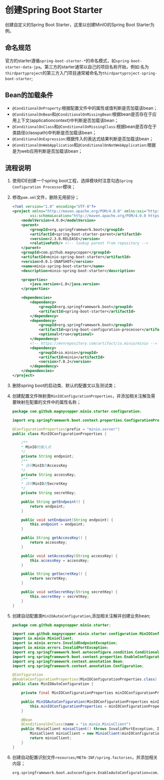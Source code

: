 # 创建Spring Boot Starter

创建自定义的Spring Boot Starter，这里以创建MinIO的Spring Boot Starter为例。

## 命名规范

官方的starter遵循`spring-boot-starter-*`的命名模式，如`spring-boot-starter-data-jpa`。第三方的starter通常以自己的项目名称开始，例如:名为`thirdpartyproject`的第三方入门项目通常被命名为`thirdpartyproject-spring-boot-starter`;

## Bean的加载条件

- `@ConditionalOnProperty`:根据配置文件中的属性或值判断是否加载该bean；
- `@ConditionalOnBean`和`@ConditionalOnMissingBean`:根据bean是否存在于应用上下文(applicationcontext)中判断是否加载该bean；
- `@ConditionalOnClass`和`@ConditionalOnMissingClass`:根据bean是否存在于类路径(classpath)中判断是否加载该bean；
- `@ConditionalOnExpression`:根据传入的表达式结果判断是否加载该bean；
- `@ConditionalOnWebApplication`和`@ConditionalOnNotWebApplication`:根据是为web应用判断是否加载该bean；


## 流程说明

1. 使用IDE创建一个spring boot工程，选择模块时注意勾选`Spring Configuration Processor`模块；
2. 修改`pom.xml`文件，删除无用部分；

    ```xml
    <?xml version="1.0" encoding="UTF-8"?>
    <project xmlns="http://maven.apache.org/POM/4.0.0" xmlns:xsi="http://www.w3.org/2001/XMLSchema-instance"
            xsi:schemaLocation="http://maven.apache.org/POM/4.0.0 https://maven.apache.org/xsd/maven-4.0.0.xsd">
        <modelVersion>4.0.0</modelVersion>
        <parent>
            <groupId>org.springframework.boot</groupId>
            <artifactId>spring-boot-starter-parent</artifactId>
            <version>2.3.0.RELEASE</version>
            <relativePath/> <!-- lookup parent from repository -->
        </parent>
        <groupId>com.github.magnycopper</groupId>
        <artifactId>minio-spring-boot-starter</artifactId>
        <version>0.0.1-SNAPSHOT</version>
        <name>minio-spring-boot-starter</name>
        <description>minio-spring-boot-starter</description>

        <properties>
            <java.version>1.8</java.version>
        </properties>

        <dependencies>
            <dependency>
                <groupId>org.springframework.boot</groupId>
                <artifactId>spring-boot-starter</artifactId>
            </dependency>
            <dependency>
                <groupId>org.springframework.boot</groupId>
                <artifactId>spring-boot-configuration-processor</artifactId>
                <optional>true</optional>
            </dependency>
            <!-- https://mvnrepository.com/artifact/io.minio/minio -->
            <dependency>
                <groupId>io.minio</groupId>
                <artifactId>minio</artifactId>
                <version>7.0.2</version>
            </dependency>
        </dependencies>
    </project>
    ```
3. 删除spring boot的启动类、默认的配置文以及测试类；
4. 创建配置文件映射类`MinIOConfigurationProperties`，并添加相关注解及需要映射在配置的文件中的属性名称；

    ```java
    package com.github.magnycopper.minio.starter.configuration;

    import org.springframework.boot.context.properties.ConfigurationProperties;

    @ConfigurationProperties(prefix = "minio.server")
    public class MinIOConfigurationProperties {

        /**
        * MinIO的接入点
        */
        private String endpoint;
        /**
        * 访问MinIO的AccessKey
        */
        private String accessKey;
        /**
        * 访问MinIO的SecretKey
        */
        private String secretKey;

        public String getEndpoint() {
            return endpoint;
        }

        public void setEndpoint(String endpoint) {
            this.endpoint = endpoint;
        }

        public String getAccessKey() {
            return accessKey;
        }

        public void setAccessKey(String accessKey) {
            this.accessKey = accessKey;
        }

        public String getSecretKey() {
            return secretKey;
        }

        public void setSecretKey(String secretKey) {
            this.secretKey = secretKey;
        }
    }
    ```
5. 创建自动配置类`MinIOAutoConfiguration`,添加相关注解并创建业务bean;

    ```java
    package com.github.magnycopper.minio.starter;

    import com.github.magnycopper.minio.starter.configuration.MinIOConfigurationProperties;
    import io.minio.MinioClient;
    import io.minio.errors.InvalidEndpointException;
    import io.minio.errors.InvalidPortException;
    import org.springframework.boot.autoconfigure.condition.ConditionalOnClass;
    import org.springframework.boot.context.properties.EnableConfigurationProperties;
    import org.springframework.context.annotation.Bean;
    import org.springframework.context.annotation.Configuration;

    @Configuration
    @EnableConfigurationProperties(MinIOConfigurationProperties.class)
    public class MinIOAutoConfiguration {

        private final MinIOConfigurationProperties minIOConfigurationProperties;

        public MinIOAutoConfiguration(MinIOConfigurationProperties minIOConfigurationProperties) {
            this.minIOConfigurationProperties = minIOConfigurationProperties;
        }

        @Bean
        @ConditionalOnClass(name = "io.minio.MinioClient")
        public MinioClient minioClient() throws InvalidPortException, InvalidEndpointException {
            MinioClient minioClient = new MinioClient(minIOConfigurationProperties.getEndpoint(), minIOConfigurationProperties.getAccessKey(), minIOConfigurationProperties.getSecretKey());
            return minioClient;
        }
    }
    ```
6. 创建自动配置识别文件`resources/META-INF/spring.factories`，并添加相关内容；

    ```properties
    org.springframework.boot.autoconfigure.EnableAutoConfiguration=com.github.magnycopper.minio.starter.MinIOAutoConfiguration
    ```